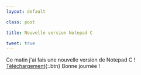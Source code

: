 ```yaml
---
layout: default

class: post

title: Nouvelle version Notepad C

tweet: true
---
```


Ce matin j'ai fais une nouvelle version de Notepad C !
[Téléchargement](https://raw.githubusercontent.com/cedced19/NotepadC/master/setup/NotePadC.exe){:.btn}
Bonne journée !
